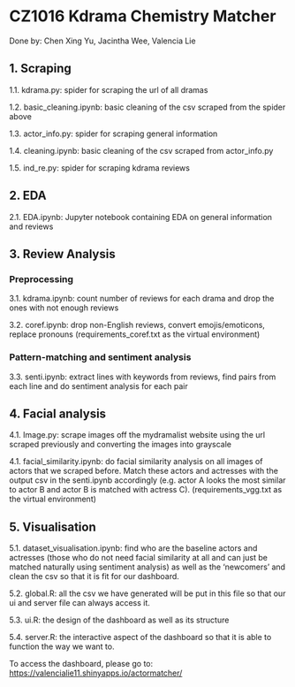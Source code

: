 # CZ1016 Kdrama Chemistry Matcher
Done by: Chen Xing Yu, Jacintha Wee, Valencia Lie

## 1. Scraping
1.1. kdrama.py: spider for scraping the url of all dramas

1.2. basic_cleaning.ipynb: basic cleaning of the csv scraped from the spider above

1.3. actor_info.py: spider for scraping general information

1.4. cleaning.ipynb:  basic cleaning of the csv scraped from actor_info.py

1.5. ind_re.py: spider for scraping kdrama reviews

## 2. EDA

2.1. EDA.ipynb: Jupyter notebook containing EDA on general information and reviews

## 3. Review Analysis

### Preprocessing
3.1. kdrama.ipynb: count number of reviews for each drama and drop the ones with not enough reviews

3.2. coref.ipynb: drop non-English reviews, convert emojis/emoticons, replace pronouns (requirements_coref.txt as the virtual environment)

### Pattern-matching and sentiment analysis
3.3. senti.ipynb: extract lines with keywords from reviews, find pairs from each line and do sentiment analysis for each pair

## 4. Facial analysis
4.1. Image.py: scrape images off the mydramalist website using the url scraped previously and converting the images into grayscale

4.1. facial_similarity.ipynb: do facial similarity analysis on all images of actors that we scraped before. Match these actors and actresses with the output csv in the senti.ipynb accordingly (e.g. actor A looks the most similar to actor B and actor B is matched with actress C). (requirements_vgg.txt as the virtual environment)

## 5. Visualisation 

5.1. dataset_visualisation.ipynb: find who are the baseline actors and actresses (those who do not need facial similarity at all and can just be matched naturally using sentiment analysis) as well as the ‘newcomers’ and clean the csv so that it is fit for our dashboard.

5.2. global.R: all the csv we have generated will be put in this file so that our ui and server file can always access it.

5.3. ui.R: the design of the dashboard as well as its structure

5.4. server.R: the interactive aspect of the dashboard so that it is able to function the way we want to.

To access the dashboard, please go to: https://valencialie11.shinyapps.io/actormatcher/
